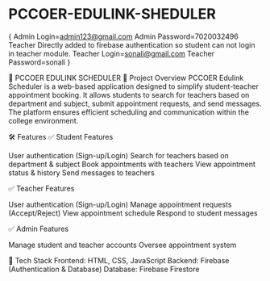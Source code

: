 # PCCOER-EDULINK-SHEDULER
{
     Admin Login=admin123@gmail.com
     Admin Password=7020032496 
     Teacher Directly added to firebase authentication so student can not login in teacher module.
     Teacher Login=sonali@gmail.com
     Teacher Password=sonali 
}


🚀 PCCOER EDULINK SCHEDULER
📌 Project Overview
PCCOER Edulink Scheduler is a web-based application designed to simplify student-teacher appointment booking. It allows students to search for teachers based on department and subject, submit appointment requests, and send messages. The platform ensures efficient scheduling and communication within the college environment.

🛠️ Features
✅ Student Features

User authentication (Sign-up/Login)
Search for teachers based on department & subject
Book appointments with teachers
View appointment status & history
Send messages to teachers

✅ Teacher Features

User authentication (Sign-up/Login)
Manage appointment requests (Accept/Reject)
View appointment schedule
Respond to student messages

✅ Admin Features

Manage student and teacher accounts
Oversee appointment system

🔧 Tech Stack
Frontend: HTML, CSS, JavaScript
Backend: Firebase (Authentication & Database)
Database: Firebase Firestore
